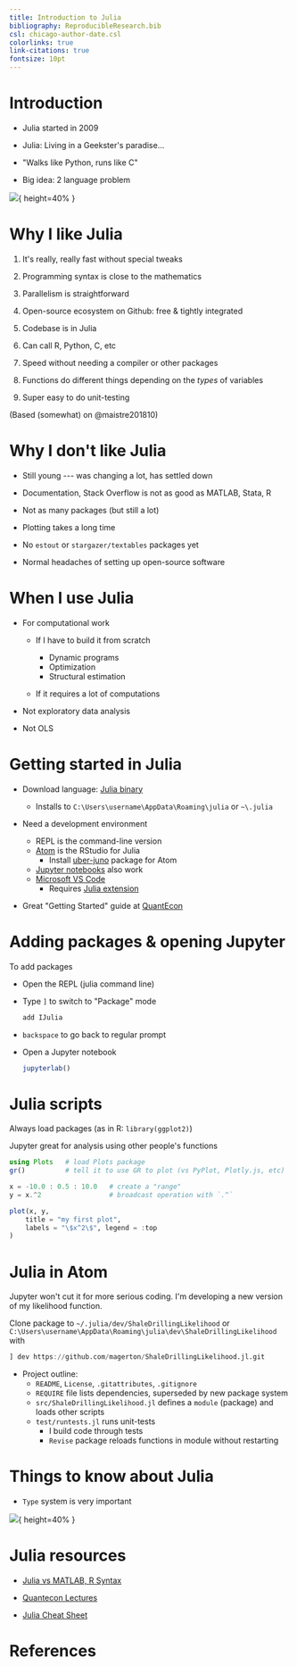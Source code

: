 ```yaml
---
title: Introduction to Julia
bibliography: ReproducibleResearch.bib
csl: chicago-author-date.csl
colorlinks: true
link-citations: true
fontsize: 10pt
---
```



# Introduction

- Julia started in 2009

- Julia: Living in a Geekster's paradise...

- "Walks like Python, runs like C"

- Big idea: 2 language problem

![](https://raw.githubusercontent.com/ScPo-CompEcon/CoursePack/gh-pages/Markdown/intro/stack.png){ height=40% }

# Why I like Julia

1. It's really, really fast without special tweaks

2. Programming syntax is close to the mathematics

3. Parallelism is straightforward

4. Open-source ecosystem on Github: free & tightly integrated

5. Codebase is in Julia

6. Can call R, Python, C, etc

7. Speed without needing a compiler or other packages

8. Functions do different things depending on the *types* of variables

9. Super easy to do unit-testing

(Based (somewhat) on @maistre201810)

# Why I don't like Julia

- Still young --- was changing a lot, has settled down

- Documentation, Stack Overflow is not as good as MATLAB, Stata, R

- Not as many packages (but still a lot)

- Plotting takes a long time

- No `estout` or `stargazer/textables` packages yet

- Normal headaches of setting up open-source software

# When I use Julia

- For computational work

    + If I have to build it from scratch
        * Dynamic programs
        * Optimization
        * Structural estimation
    
    + If it requires a lot of computations

- Not exploratory data analysis

- Not OLS

# Getting started in Julia

- Download language: [Julia binary](https://julialang.org/downloads/)
    
    + Installs to `C:\Users\username\AppData\Roaming\julia` or `~\.julia`

- Need a development environment
    + REPL is the command-line version
    + [Atom](https://atom.io/) is the RStudio for Julia
        * Install [uber-juno](https://github.com/JunoLab/uber-juno/blob/master/setup.md) package for Atom
    + [Jupyter notebooks](https://jupyter.org/) also work
    + [Microsoft VS Code](https://code.visualstudio.com/)
        * Requires [Julia extension](https://www.julia-vscode.org/)

- Great "Getting Started" guide at [QuantEcon](https://lectures.quantecon.org/jl/)

# Adding packages & opening Jupyter

To add packages
    
- Open the REPL (julia command line)
- Type `]` to switch to "Package" mode

    ```julia
    add IJulia
    ```
- `backspace` to go back to regular prompt
- Open a Jupyter notebook

    ```julia
    jupyterlab()
    ```

# Julia scripts

Always load packages (as in R: `library(ggplot2)`)

Jupyter great for analysis using other people's functions

```julia
using Plots   # load Plots package
gr()          # tell it to use GR to plot (vs PyPlot, Plotly.js, etc)

x = -10.0 : 0.5 : 10.0   # create a "range"
y = x.^2                 # broadcast operation with `.^`

plot(x, y, 
    title = "my first plot", 
    labels = "\$x^2\$", legend = :top
)
```

# Julia in Atom

Jupyter won't cut it for more serious coding. I'm developing a new version of my likelihood function.

Clone package to `~/.julia/dev/ShaleDrillingLikelihood` or `C:\Users\username\AppData\Roaming\julia\dev\ShaleDrillingLikelihood` with

```julia
] dev https://github.com/magerton/ShaleDrillingLikelihood.jl.git
```

- Project outline:
    + `README`, `License`, `.gitattributes`, `.gitignore`
    + `REQUIRE` file lists dependencies, superseded by new package system
    + `src/ShaleDrillingLikelihood.jl` defines a `module` (package) and loads other scripts
    + `test/runtests.jl` runs unit-tests
        * I build code through tests
        * `Revise` package reloads functions in module without restarting

# Things to know about Julia

- `Type` system is very important

![](https://upload.wikimedia.org/wikipedia/commons/thumb/4/40/Type-hierarchy-for-julia-numbers.png/1200px-Type-hierarchy-for-julia-numbers.png){ height=40% }


# Julia resources

- [Julia vs MATLAB, R Syntax](https://docs.julialang.org/en/v1/manual/noteworthy-differences/index.html#Noteworthy-differences-from-R-1)

- [Quantecon Lectures](https://lectures.quantecon.org/jl/)

- [Julia Cheat Sheet](https://juliadocs.github.io/Julia-Cheat-Sheet/)

# References